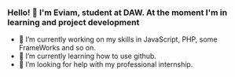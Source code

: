 
### Hello! 👋 I'm Eviam, student at DAW. At the moment I'm in learning and project development

- 🔭 I’m currently working on my skills in JavaScript, PHP, some FrameWorks and so on.
- 🌱 I’m currently learning how to use github.
- 🤔 I’m looking for help with my professional internship.
